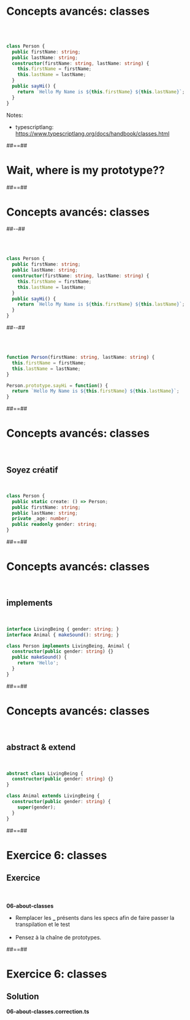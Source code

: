 <!-- .slide: class="with-code inconsolata" -->
# Concepts avancés: classes
<br><br>

```typescript
class Person {
  public firstName: string;
  public lastName: string;
  constructor(firstName: string, lastName: string) {
    this.firstName = firstName;
    this.lastName = lastName;
  }
  public sayHi() {
    return `Hello My Name is ${this.firstName} ${this.lastName}`;
  }
}
```
<!-- .element: class="medium-code" -->
Notes:
- typescriptlang: https://www.typescriptlang.org/docs/handbook/classes.html

##==##

<!-- .slide: class="transition-bg-grey-1" -->
# Wait, where is my prototype??

##==##

<!-- .slide: class="two-column-layout" -->
# Concepts avancés: classes

##--##
<!-- .slide: class="with-code inconsolata" -->
<br><br>

```typescript
class Person {
  public firstName: string;
  public lastName: string;
  constructor(firstName: string, lastName: string) {
    this.firstName = firstName;
    this.lastName = lastName;
  }
  public sayHi() {
    return `Hello My Name is ${this.firstName} ${this.lastName}`;
  }
}
```
<!-- .element: class="medium-code" -->

##--##
<!-- .slide: class="with-code inconsolata" -->
<br><br>

```typescript
function Person(firstName: string, lastName: string) {
  this.firstName = firstName;
  this.lastName = lastName;
}

Person.prototype.sayHi = function() {
  return `Hello My Name is ${this.firstName} ${this.lastName}`;
}
```
<!-- .slide: class="medium-code" -->

##==##

<!-- .slide: class="with-code inconsolata" -->
# Concepts avancés: classes
<br>

## Soyez créatif
<br>

```typescript
class Person {
  public static create: () => Person;
  public firstName: string;
  public lastName: string;
  private _age: number;
  public readonly gender: string;
}
```
<!-- .element: class="big-code" -->

##==##

<!-- .slide: class="with-code inconsolata" -->
# Concepts avancés: classes
<br>

## implements
<br>

```typescript
interface LivingBeing { gender: string; }
interface Animal { makeSound(): string; }

class Person implements LivingBeing, Animal {
  constructor(public gender: string) {}
  public makeSound() {
    return 'Hello';
  }
}
```
<!-- .element: class="big-code" -->

##==##

<!-- .slide: class="with-code inconsolata" -->
# Concepts avancés: classes
<br>

## abstract & extend
<br>

```typescript
abstract class LivingBeing {
  constructor(public gender: string) {}
}

class Animal extends LivingBeing {
  constructor(public gender: string) {
    super(gender);
  }
}
```
<!-- .element: class="big-code" -->

##==##

<!-- .slide: class="exercice" -->
# Exercice 6: classes
## Exercice
<br><br>
<span class="center"><b>06-about-classes</b></span>
<br>

- Remplacer les <b>_</b> présents dans les specs afin de faire passer la transpilation et le test <br><br>
- Pensez à la chaîne de prototypes.

##==##

<!-- .slide: class="exercice" -->
# Exercice 6: classes
## Solution
<span class="full-center"><b>06-about-classes.correction.ts</b></span>
